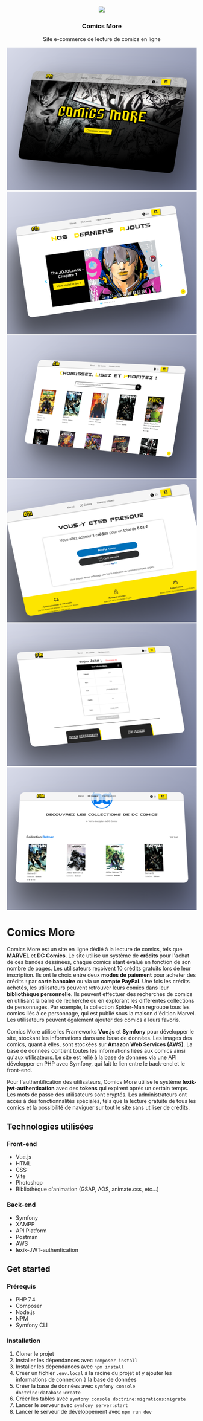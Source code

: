 <p align="center">
   <br/>
   <a href="https://next-auth.js.org" target="_blank"><img width="200px" src="https://comicsmore.s3.eu-west-3.amazonaws.com/logo.png" /></a>
   <h3 align="center">Comics More</h3>
   <p align="center">
    Site e-commerce de lecture de comics en ligne
   </p>

![alt text](https://github.com/alexiglnt/comics-more/blob/main/front/src/assets/img_readme/home.png?raw=true)
![alt text](https://github.com/alexiglnt/comics-more/blob/main/front/src/assets/img_readme/carroussel.png?raw=true)
![alt text](https://github.com/alexiglnt/comics-more/blob/main/front/src/assets/img_readme/comics.png?raw=true)
![alt text](https://github.com/alexiglnt/comics-more/blob/main/front/src/assets/img_readme/paypal.png?raw=true)
![alt text](https://github.com/alexiglnt/comics-more/blob/main/front/src/assets/img_readme/account.png?raw=true)
![alt text](https://github.com/alexiglnt/comics-more/blob/main/front/src/assets/img_readme/dc.png?raw=true)

# Comics More

Comics More est un site en ligne dédié à la lecture de comics, tels que **MARVEL** et **DC Comics**. Le site utilise un système de **crédits** pour l'achat de ces bandes dessinées, chaque comics étant évalué en fonction de son nombre de pages. Les utilisateurs reçoivent 10 crédits gratuits lors de leur inscription. Ils ont le choix entre deux **modes de paiement** pour acheter des crédits : par **carte bancaire** ou via un **compte PayPal**. Une fois les crédits achetés, les utilisateurs peuvent retrouver leurs comics dans leur **bibliothèque personnelle**. Ils peuvent effectuer des recherches de comics en utilisant la barre de recherche ou en explorant les différentes collections de personnages. Par exemple, la collection Spider-Man regroupe tous les comics liés à ce personnage, qui est publié sous la maison d'édition Marvel. Les utilisateurs peuvent également ajouter des comics à leurs favoris.

Comics More utilise les Frameworks **Vue.js** et **Symfony** pour développer le site, stockant les informations dans une base de données. Les images des comics, quant à elles, sont stockées sur **Amazon Web Services (AWS)**. La base de données contient toutes les informations liées aux comics ainsi qu'aux utilisateurs. Le site est relié à la base de données via une API développer en PHP avec Symfony, qui fait le lien entre le back-end et le front-end.

Pour l'authentification des utilisateurs, Comics More utilise le système **lexik-jwt-authentication** avec des **tokens** qui expirent après un certain temps. Les mots de passe des utilisateurs sont cryptés. Les administrateurs ont accès à des fonctionnalités spéciales, tels que la lecture gratuite de tous les comics et la possibilité de naviguer sur tout le site sans utiliser de crédits.

## Technologies utilisées

### Front-end

- Vue.js
- HTML
- CSS
- Vite
- Photoshop
- Bibliothèque d'animation (GSAP, AOS, animate.css, etc...)


### Back-end

- Symfony
- XAMPP
- API Platform
- Postman
- AWS
- lexik-JWT-authentication


## Get started

### Prérequis

- PHP 7.4
- Composer
- Node.js
- NPM
- Symfony CLI

### Installation

1. Cloner le projet
2. Installer les dépendances avec `composer install`
3. Installer les dépendances avec `npm install`
4. Créer un fichier `.env.local` à la racine du projet et y ajouter les informations de connexion à la base de données
5. Créer la base de données avec `symfony console doctrine:database:create`
6. Créer les tables avec `symfony console doctrine:migrations:migrate`
7. Lancer le serveur avec `symfony server:start`
8. Lancer le serveur de développement avec `npm run dev`




